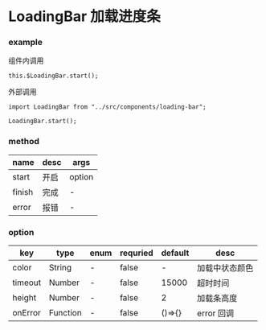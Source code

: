 # LoadingBar 加载进度条

### example

组件内调用

```
this.$LoadingBar.start();
```

外部调用

```
import LoadingBar from "../src/components/loading-bar";

LoadingBar.start();
```

### method

| name   | desc | args   |
| ------ | ---- | ------ |
| start  | 开启 | option |
| finish | 完成 | -      |
| error  | 报错 | -      |

### option

| key         | type     | enum       | requried | default | desc               |
| ----------- | -------- | ---------- | -------- | ------- | ------------------ |
| color       | String   | -          | false    | -       | 加载中状态颜色     |
| timeout     | Number   | -          | false    | 15000   | 超时时间           |
| height      | Number   | -          | false    | 2       | 加载条高度         |
| onError     | Function | -          | false    | ()=>{}  | error 回调         |  

